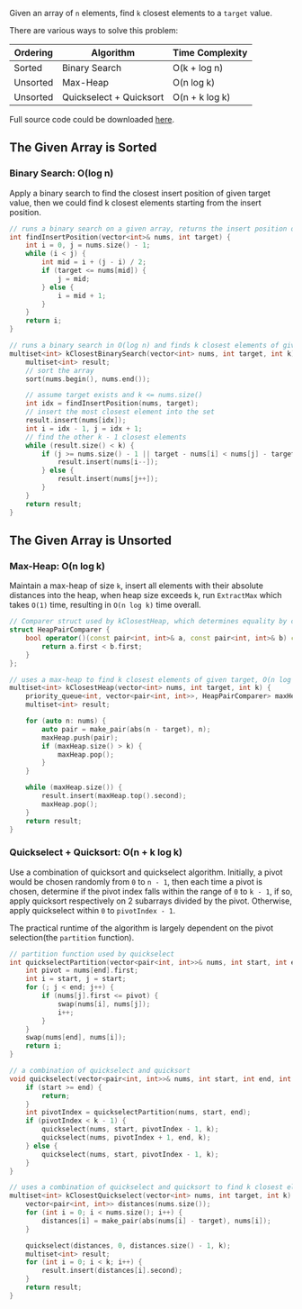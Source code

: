 Given an array of `n` elements, find `k` closest elements to a `target` value.

There are various ways to solve this problem:

| Ordering | Algorithm               | Time Complexity |
|----------|-------------------------|-----------------|
| Sorted   | Binary Search           | O(k + log n)    |
| Unsorted | Max-Heap                | O(n log k)      |
| Unsorted | Quickselect + Quicksort | O(n + k log k)  |

Full source code could be downloaded [here](https://github.com/mgenware/k-closest-elements/blob/master/main.cpp).

## The Given Array is Sorted
### Binary Search: O(log n)
Apply a binary search to find the closest insert position of given target value, then we could find k closest elements starting from the insert position.
```cpp
// runs a binary search on a given array, returns the insert position of a given integer
int findInsertPosition(vector<int>& nums, int target) {
    int i = 0, j = nums.size() - 1;
    while (i < j) {
        int mid = i + (j - i) / 2;
        if (target <= nums[mid]) {
            j = mid;
        } else {
            i = mid + 1;
        }
    }
    return i;
}

// runs a binary search in O(log n) and finds k closest elements of given target in O(k).
multiset<int> kClosestBinarySearch(vector<int> nums, int target, int k) {
    multiset<int> result;
    // sort the array
    sort(nums.begin(), nums.end());

    // assume target exists and k <= nums.size()
    int idx = findInsertPosition(nums, target);
    // insert the most closest element into the set
    result.insert(nums[idx]);
    int i = idx - 1, j = idx + 1;
    // find the other k - 1 closest elements
    while (result.size() < k) {
        if (j >= nums.size() - 1 || target - nums[i] < nums[j] - target) {
            result.insert(nums[i--]);
        } else {
            result.insert(nums[j++]);
        }
    }
    return result;
}
```

## The Given Array is Unsorted
### Max-Heap: O(n log k)
Maintain a max-heap of size `k`, insert all elements with their absolute distances into the heap, when heap size exceeds `k`, run `ExtractMax` which takes `O(1)` time, resulting in `O(n log k)` time overall.

```cpp
// Comparer struct used by kClosestHeap, which determines equality by comparing pair<int, int>.first.
struct HeapPairComparer {
    bool operator()(const pair<int, int>& a, const pair<int, int>& b) const {
        return a.first < b.first;
    }
};

// uses a max-heap to find k closest elements of given target, O(n log k).
multiset<int> kClosestHeap(vector<int> nums, int target, int k) {
    priority_queue<int, vector<pair<int, int>>, HeapPairComparer> maxHeap;
    multiset<int> result;

    for (auto n: nums) {
        auto pair = make_pair(abs(n - target), n);
        maxHeap.push(pair);
        if (maxHeap.size() > k) {
            maxHeap.pop();
        }
    }

    while (maxHeap.size()) {
        result.insert(maxHeap.top().second);
        maxHeap.pop();
    }
    return result;
}
```


### Quickselect + Quicksort: O(n + k log k)
Use a combination of quicksort and quickselect algorithm. Initially, a pivot would be chosen randomly from `0` to `n - 1`, then each time a pivot is chosen, determine if the pivot index falls within the range of `0` to `k - 1`, if so, apply quicksort respectively on 2 subarrays divided by the pivot. Otherwise, apply quickselect within `0` to `pivotIndex - 1`.

The practical runtime of the algorithm is largely dependent on the pivot selection(the `partition` function).

```cpp
// partition function used by quickselect
int quickselectPartition(vector<pair<int, int>>& nums, int start, int end) {
    int pivot = nums[end].first;
    int i = start, j = start;
    for (; j < end; j++) {
        if (nums[j].first <= pivot) {
            swap(nums[i], nums[j]);
            i++;
        }
    }
    swap(nums[end], nums[i]);
    return i;
}

// a combination of quickselect and quicksort
void quickselect(vector<pair<int, int>>& nums, int start, int end, int k) {
    if (start >= end) {
        return;
    }
    int pivotIndex = quickselectPartition(nums, start, end);
    if (pivotIndex < k - 1) {
        quickselect(nums, start, pivotIndex - 1, k);
        quickselect(nums, pivotIndex + 1, end, k);
    } else {
        quickselect(nums, start, pivotIndex - 1, k);
    }
}

// uses a combination of quickselect and quicksort to find k closest elements in O(n + k log k).
multiset<int> kClosestQuickselect(vector<int> nums, int target, int k) {
    vector<pair<int, int>> distances(nums.size());
    for (int i = 0; i < nums.size(); i++) {
        distances[i] = make_pair(abs(nums[i] - target), nums[i]);
    }

    quickselect(distances, 0, distances.size() - 1, k);
    multiset<int> result;
    for (int i = 0; i < k; i++) {
        result.insert(distances[i].second);
    }
    return result;
}
```
